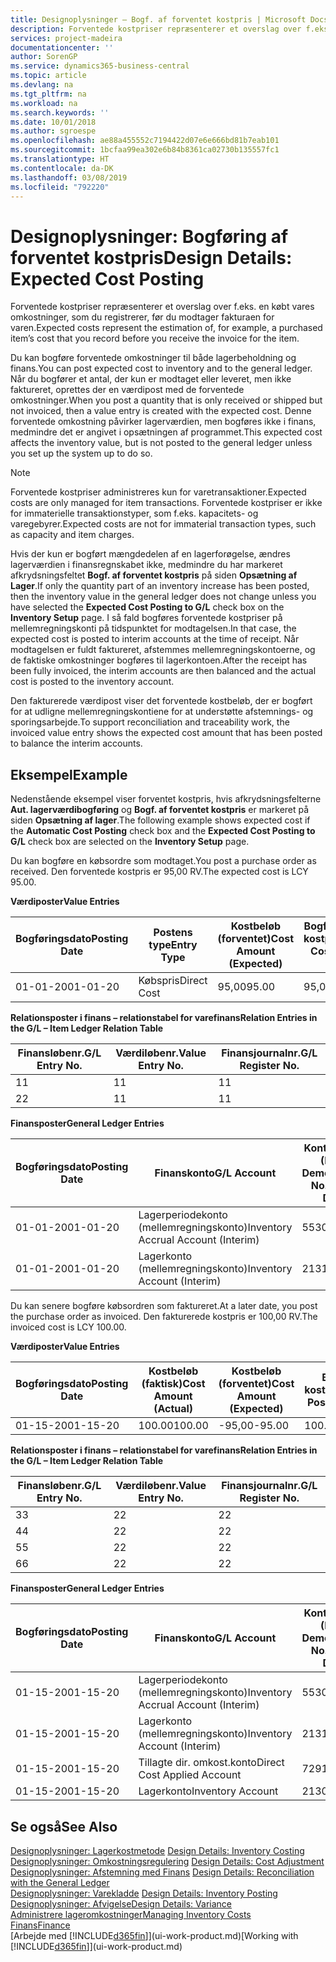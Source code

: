 ```yaml
---
title: Designoplysninger – Bogf. af forventet kostpris | Microsoft Docs
description: Forventede kostpriser repræsenterer et overslag over f.eks. en købt vares omkostninger, som du registrerer, før du modtager fakturaen for varen.
services: project-madeira
documentationcenter: ''
author: SorenGP
ms.service: dynamics365-business-central
ms.topic: article
ms.devlang: na
ms.tgt_pltfrm: na
ms.workload: na
ms.search.keywords: ''
ms.date: 10/01/2018
ms.author: sgroespe
ms.openlocfilehash: ae88a455552c7194422d07e6e666bd81b7eab101
ms.sourcegitcommit: 1bcfaa99ea302e6b84b8361ca02730b135557fc1
ms.translationtype: HT
ms.contentlocale: da-DK
ms.lasthandoff: 03/08/2019
ms.locfileid: "792220"
---
```

# <a name="design-details-expected-cost-posting"></a><span data-ttu-id="07418-103">Designoplysninger: Bogføring af forventet kostpris</span><span class="sxs-lookup"><span data-stu-id="07418-103">Design Details: Expected Cost Posting</span></span>
<span data-ttu-id="07418-104">Forventede kostpriser repræsenterer et overslag over f.eks. en købt vares omkostninger, som du registrerer, før du modtager fakturaen for varen.</span><span class="sxs-lookup"><span data-stu-id="07418-104">Expected costs represent the estimation of, for example, a purchased item’s cost that you record before you receive the invoice for the item.</span></span>  

 <span data-ttu-id="07418-105">Du kan bogføre forventede omkostninger til både lagerbeholdning og finans.</span><span class="sxs-lookup"><span data-stu-id="07418-105">You can post expected cost to inventory and to the general ledger.</span></span> <span data-ttu-id="07418-106">Når du bogfører et antal, der kun er modtaget eller leveret, men ikke faktureret, oprettes der en værdipost med de forventede omkostninger.</span><span class="sxs-lookup"><span data-stu-id="07418-106">When you post a quantity that is only received or shipped but not invoiced, then a value entry is created with the expected cost.</span></span> <span data-ttu-id="07418-107">Denne forventede omkostning påvirker lagerværdien, men bogføres ikke i finans, medmindre det er angivet i opsætningen af programmet.</span><span class="sxs-lookup"><span data-stu-id="07418-107">This expected cost affects the inventory value, but is not posted to the general ledger unless you set up the system up to do so.</span></span>  

> [!NOTE]  
>  <span data-ttu-id="07418-108">Forventede kostpriser administreres kun for varetransaktioner.</span><span class="sxs-lookup"><span data-stu-id="07418-108">Expected costs are only managed for item transactions.</span></span> <span data-ttu-id="07418-109">Forventede kostpriser er ikke for immaterielle transaktionstyper, som f.eks. kapacitets- og varegebyrer.</span><span class="sxs-lookup"><span data-stu-id="07418-109">Expected costs are not for immaterial transaction types, such as capacity and item charges.</span></span>  

 <span data-ttu-id="07418-110">Hvis der kun er bogført mængdedelen af en lagerforøgelse, ændres lagerværdien i finansregnskabet ikke, medmindre du har markeret afkrydsningsfeltet **Bogf. af forventet kostpris** på siden **Opsætning af Lager**.</span><span class="sxs-lookup"><span data-stu-id="07418-110">If only the quantity part of an inventory increase has been posted, then the inventory value in the general ledger does not change unless you have selected the **Expected Cost Posting to G/L** check box on the **Inventory Setup** page.</span></span> <span data-ttu-id="07418-111">I så fald bogføres forventede kostpriser på mellemregningskonti på tidspunktet for modtagelsen.</span><span class="sxs-lookup"><span data-stu-id="07418-111">In that case, the expected cost is posted to interim accounts at the time of receipt.</span></span> <span data-ttu-id="07418-112">Når modtagelsen er fuldt faktureret, afstemmes mellemregningskontoerne, og de faktiske omkostninger bogføres til lagerkontoen.</span><span class="sxs-lookup"><span data-stu-id="07418-112">After the receipt has been fully invoiced, the interim accounts are then balanced and the actual cost is posted to the inventory account.</span></span>  

 <span data-ttu-id="07418-113">Den fakturerede værdipost viser det forventede kostbeløb, der er bogført for at udligne mellemregningskontiene for at understøtte afstemnings- og sporingsarbejde.</span><span class="sxs-lookup"><span data-stu-id="07418-113">To support reconciliation and traceability work, the invoiced value entry shows the expected cost amount that has been posted to balance the interim accounts.</span></span>  

## <a name="example"></a><span data-ttu-id="07418-114">Eksempel</span><span class="sxs-lookup"><span data-stu-id="07418-114">Example</span></span>  
 <span data-ttu-id="07418-115">Nedenstående eksempel viser forventet kostpris, hvis afkrydsningsfelterne **Aut. lagerværdibogføring** og **Bogf. af forventet kostpris** er markeret på siden **Opsætning af lager**.</span><span class="sxs-lookup"><span data-stu-id="07418-115">The following example shows expected cost if the **Automatic Cost Posting** check box and the **Expected Cost Posting to G/L** check box are selected on the **Inventory Setup** page.</span></span>  

 <span data-ttu-id="07418-116">Du kan bogføre en købsordre som modtaget.</span><span class="sxs-lookup"><span data-stu-id="07418-116">You post a purchase order as received.</span></span> <span data-ttu-id="07418-117">Den forventede kostpris er 95,00 RV.</span><span class="sxs-lookup"><span data-stu-id="07418-117">The expected cost is LCY 95.00.</span></span>  

 <span data-ttu-id="07418-118">**Værdiposter**</span><span class="sxs-lookup"><span data-stu-id="07418-118">**Value Entries**</span></span>  

|<span data-ttu-id="07418-119">Bogføringsdato</span><span class="sxs-lookup"><span data-stu-id="07418-119">Posting Date</span></span>|<span data-ttu-id="07418-120">Postens type</span><span class="sxs-lookup"><span data-stu-id="07418-120">Entry Type</span></span>|<span data-ttu-id="07418-121">Kostbeløb (forventet)</span><span class="sxs-lookup"><span data-stu-id="07418-121">Cost Amount (Expected)</span></span>|<span data-ttu-id="07418-122">Bogført forventet kostpris</span><span class="sxs-lookup"><span data-stu-id="07418-122">Expected Cost Posted to G/L</span></span>|<span data-ttu-id="07418-123">Forventet kostpris</span><span class="sxs-lookup"><span data-stu-id="07418-123">Expected Cost</span></span>|<span data-ttu-id="07418-124">Varepostløbenr.</span><span class="sxs-lookup"><span data-stu-id="07418-124">Item Ledger Entry No.</span></span>|<span data-ttu-id="07418-125">Løbenr.</span><span class="sxs-lookup"><span data-stu-id="07418-125">Entry No.</span></span>|  
|------------------|----------------|------------------------------|----------------------------------|-------------------|---------------------------|---------------|  
|<span data-ttu-id="07418-126">01-01-20</span><span class="sxs-lookup"><span data-stu-id="07418-126">01-01-20</span></span>|<span data-ttu-id="07418-127">Købspris</span><span class="sxs-lookup"><span data-stu-id="07418-127">Direct Cost</span></span>|<span data-ttu-id="07418-128">95,00</span><span class="sxs-lookup"><span data-stu-id="07418-128">95.00</span></span>|<span data-ttu-id="07418-129">95,00</span><span class="sxs-lookup"><span data-stu-id="07418-129">95.00</span></span>|<span data-ttu-id="07418-130">Ja</span><span class="sxs-lookup"><span data-stu-id="07418-130">Yes</span></span>|<span data-ttu-id="07418-131">1</span><span class="sxs-lookup"><span data-stu-id="07418-131">1</span></span>|<span data-ttu-id="07418-132">1</span><span class="sxs-lookup"><span data-stu-id="07418-132">1</span></span>|  

 <span data-ttu-id="07418-133">**Relationsposter i finans – relationstabel for varefinans**</span><span class="sxs-lookup"><span data-stu-id="07418-133">**Relation Entries in the G/L – Item Ledger Relation Table**</span></span>  

|<span data-ttu-id="07418-134">Finansløbenr.</span><span class="sxs-lookup"><span data-stu-id="07418-134">G/L Entry No.</span></span>|<span data-ttu-id="07418-135">Værdiløbenr.</span><span class="sxs-lookup"><span data-stu-id="07418-135">Value Entry No.</span></span>|<span data-ttu-id="07418-136">Finansjournalnr.</span><span class="sxs-lookup"><span data-stu-id="07418-136">G/L Register No.</span></span>|  
|--------------------|---------------------|-----------------------|  
|<span data-ttu-id="07418-137">1</span><span class="sxs-lookup"><span data-stu-id="07418-137">1</span></span>|<span data-ttu-id="07418-138">1</span><span class="sxs-lookup"><span data-stu-id="07418-138">1</span></span>|<span data-ttu-id="07418-139">1</span><span class="sxs-lookup"><span data-stu-id="07418-139">1</span></span>|  
|<span data-ttu-id="07418-140">2</span><span class="sxs-lookup"><span data-stu-id="07418-140">2</span></span>|<span data-ttu-id="07418-141">1</span><span class="sxs-lookup"><span data-stu-id="07418-141">1</span></span>|<span data-ttu-id="07418-142">1</span><span class="sxs-lookup"><span data-stu-id="07418-142">1</span></span>|  

 <span data-ttu-id="07418-143">**Finansposter**</span><span class="sxs-lookup"><span data-stu-id="07418-143">**General Ledger Entries**</span></span>  

|<span data-ttu-id="07418-144">Bogføringsdato</span><span class="sxs-lookup"><span data-stu-id="07418-144">Posting Date</span></span>|<span data-ttu-id="07418-145">Finanskonto</span><span class="sxs-lookup"><span data-stu-id="07418-145">G/L Account</span></span>|<span data-ttu-id="07418-146">Kontonummer (En-US Demo)</span><span class="sxs-lookup"><span data-stu-id="07418-146">Account No. (En-US Demo)</span></span>|<span data-ttu-id="07418-147">Beløb</span><span class="sxs-lookup"><span data-stu-id="07418-147">Amount</span></span>|<span data-ttu-id="07418-148">Løbenr.</span><span class="sxs-lookup"><span data-stu-id="07418-148">Entry No.</span></span>|  
|------------------|------------------|---------------------------------|------------|---------------|  
|<span data-ttu-id="07418-149">01-01-20</span><span class="sxs-lookup"><span data-stu-id="07418-149">01-01-20</span></span>|<span data-ttu-id="07418-150">Lagerperiodekonto (mellemregningskonto)</span><span class="sxs-lookup"><span data-stu-id="07418-150">Inventory Accrual Account (Interim)</span></span>|<span data-ttu-id="07418-151">5530</span><span class="sxs-lookup"><span data-stu-id="07418-151">5530</span></span>|<span data-ttu-id="07418-152">-95,00</span><span class="sxs-lookup"><span data-stu-id="07418-152">-95.00</span></span>|<span data-ttu-id="07418-153">2</span><span class="sxs-lookup"><span data-stu-id="07418-153">2</span></span>|  
|<span data-ttu-id="07418-154">01-01-20</span><span class="sxs-lookup"><span data-stu-id="07418-154">01-01-20</span></span>|<span data-ttu-id="07418-155">Lagerkonto (mellemregningskonto)</span><span class="sxs-lookup"><span data-stu-id="07418-155">Inventory Account (Interim)</span></span>|<span data-ttu-id="07418-156">2131</span><span class="sxs-lookup"><span data-stu-id="07418-156">2131</span></span>|<span data-ttu-id="07418-157">95,00</span><span class="sxs-lookup"><span data-stu-id="07418-157">95.00</span></span>|<span data-ttu-id="07418-158">1</span><span class="sxs-lookup"><span data-stu-id="07418-158">1</span></span>|  

 <span data-ttu-id="07418-159">Du kan senere bogføre købsordren som faktureret.</span><span class="sxs-lookup"><span data-stu-id="07418-159">At a later date, you post the purchase order as invoiced.</span></span> <span data-ttu-id="07418-160">Den fakturerede kostpris er 100,00 RV.</span><span class="sxs-lookup"><span data-stu-id="07418-160">The invoiced cost is LCY 100.00.</span></span>  

 <span data-ttu-id="07418-161">**Værdiposter**</span><span class="sxs-lookup"><span data-stu-id="07418-161">**Value Entries**</span></span>  

|<span data-ttu-id="07418-162">Bogføringsdato</span><span class="sxs-lookup"><span data-stu-id="07418-162">Posting Date</span></span>|<span data-ttu-id="07418-163">Kostbeløb (faktisk)</span><span class="sxs-lookup"><span data-stu-id="07418-163">Cost Amount (Actual)</span></span>|<span data-ttu-id="07418-164">Kostbeløb (forventet)</span><span class="sxs-lookup"><span data-stu-id="07418-164">Cost Amount (Expected)</span></span>|<span data-ttu-id="07418-165">Bogført kostværdi</span><span class="sxs-lookup"><span data-stu-id="07418-165">Cost Posted to G/L</span></span>|<span data-ttu-id="07418-166">Forventet kostpris</span><span class="sxs-lookup"><span data-stu-id="07418-166">Expected Cost</span></span>|<span data-ttu-id="07418-167">Varepostløbenr.</span><span class="sxs-lookup"><span data-stu-id="07418-167">Item Ledger Entry No.</span></span>|<span data-ttu-id="07418-168">Løbenr.</span><span class="sxs-lookup"><span data-stu-id="07418-168">Entry No.</span></span>|  
|------------------|----------------------------|------------------------------|-------------------------|-------------------|---------------------------|---------------|  
|<span data-ttu-id="07418-169">01-15-20</span><span class="sxs-lookup"><span data-stu-id="07418-169">01-15-20</span></span>|<span data-ttu-id="07418-170">100.00</span><span class="sxs-lookup"><span data-stu-id="07418-170">100.00</span></span>|<span data-ttu-id="07418-171">-95,00</span><span class="sxs-lookup"><span data-stu-id="07418-171">-95.00</span></span>|<span data-ttu-id="07418-172">100.00</span><span class="sxs-lookup"><span data-stu-id="07418-172">100.00</span></span>|<span data-ttu-id="07418-173">Nej</span><span class="sxs-lookup"><span data-stu-id="07418-173">No</span></span>|<span data-ttu-id="07418-174">1</span><span class="sxs-lookup"><span data-stu-id="07418-174">1</span></span>|<span data-ttu-id="07418-175">2</span><span class="sxs-lookup"><span data-stu-id="07418-175">2</span></span>|  

 <span data-ttu-id="07418-176">**Relationsposter i finans – relationstabel for varefinans**</span><span class="sxs-lookup"><span data-stu-id="07418-176">**Relation Entries in the G/L – Item Ledger Relation Table**</span></span>  

|<span data-ttu-id="07418-177">Finansløbenr.</span><span class="sxs-lookup"><span data-stu-id="07418-177">G/L Entry No.</span></span>|<span data-ttu-id="07418-178">Værdiløbenr.</span><span class="sxs-lookup"><span data-stu-id="07418-178">Value Entry No.</span></span>|<span data-ttu-id="07418-179">Finansjournalnr.</span><span class="sxs-lookup"><span data-stu-id="07418-179">G/L Register No.</span></span>|  
|--------------------|---------------------|-----------------------|  
|<span data-ttu-id="07418-180">3</span><span class="sxs-lookup"><span data-stu-id="07418-180">3</span></span>|<span data-ttu-id="07418-181">2</span><span class="sxs-lookup"><span data-stu-id="07418-181">2</span></span>|<span data-ttu-id="07418-182">2</span><span class="sxs-lookup"><span data-stu-id="07418-182">2</span></span>|  
|<span data-ttu-id="07418-183">4</span><span class="sxs-lookup"><span data-stu-id="07418-183">4</span></span>|<span data-ttu-id="07418-184">2</span><span class="sxs-lookup"><span data-stu-id="07418-184">2</span></span>|<span data-ttu-id="07418-185">2</span><span class="sxs-lookup"><span data-stu-id="07418-185">2</span></span>|  
|<span data-ttu-id="07418-186">5</span><span class="sxs-lookup"><span data-stu-id="07418-186">5</span></span>|<span data-ttu-id="07418-187">2</span><span class="sxs-lookup"><span data-stu-id="07418-187">2</span></span>|<span data-ttu-id="07418-188">2</span><span class="sxs-lookup"><span data-stu-id="07418-188">2</span></span>|  
|<span data-ttu-id="07418-189">6</span><span class="sxs-lookup"><span data-stu-id="07418-189">6</span></span>|<span data-ttu-id="07418-190">2</span><span class="sxs-lookup"><span data-stu-id="07418-190">2</span></span>|<span data-ttu-id="07418-191">2</span><span class="sxs-lookup"><span data-stu-id="07418-191">2</span></span>|  

 <span data-ttu-id="07418-192">**Finansposter**</span><span class="sxs-lookup"><span data-stu-id="07418-192">**General Ledger Entries**</span></span>  

|<span data-ttu-id="07418-193">Bogføringsdato</span><span class="sxs-lookup"><span data-stu-id="07418-193">Posting Date</span></span>|<span data-ttu-id="07418-194">Finanskonto</span><span class="sxs-lookup"><span data-stu-id="07418-194">G/L Account</span></span>|<span data-ttu-id="07418-195">Kontonummer (En-US Demo)</span><span class="sxs-lookup"><span data-stu-id="07418-195">Account No. (En-US Demo)</span></span>|<span data-ttu-id="07418-196">Beløb</span><span class="sxs-lookup"><span data-stu-id="07418-196">Amount</span></span>|<span data-ttu-id="07418-197">Løbenr.</span><span class="sxs-lookup"><span data-stu-id="07418-197">Entry No.</span></span>|  
|------------------|------------------|---------------------------------|------------|---------------|  
|<span data-ttu-id="07418-198">01-15-20</span><span class="sxs-lookup"><span data-stu-id="07418-198">01-15-20</span></span>|<span data-ttu-id="07418-199">Lagerperiodekonto (mellemregningskonto)</span><span class="sxs-lookup"><span data-stu-id="07418-199">Inventory Accrual Account (Interim)</span></span>|<span data-ttu-id="07418-200">5530</span><span class="sxs-lookup"><span data-stu-id="07418-200">5530</span></span>|<span data-ttu-id="07418-201">95,00</span><span class="sxs-lookup"><span data-stu-id="07418-201">95.00</span></span>|<span data-ttu-id="07418-202">4</span><span class="sxs-lookup"><span data-stu-id="07418-202">4</span></span>|  
|<span data-ttu-id="07418-203">01-15-20</span><span class="sxs-lookup"><span data-stu-id="07418-203">01-15-20</span></span>|<span data-ttu-id="07418-204">Lagerkonto (mellemregningskonto)</span><span class="sxs-lookup"><span data-stu-id="07418-204">Inventory Account (Interim)</span></span>|<span data-ttu-id="07418-205">2131</span><span class="sxs-lookup"><span data-stu-id="07418-205">2131</span></span>|<span data-ttu-id="07418-206">-95,00</span><span class="sxs-lookup"><span data-stu-id="07418-206">-95.00</span></span>|<span data-ttu-id="07418-207">3</span><span class="sxs-lookup"><span data-stu-id="07418-207">3</span></span>|  
|<span data-ttu-id="07418-208">01-15-20</span><span class="sxs-lookup"><span data-stu-id="07418-208">01-15-20</span></span>|<span data-ttu-id="07418-209">Tillagte dir. omkost.konto</span><span class="sxs-lookup"><span data-stu-id="07418-209">Direct Cost Applied Account</span></span>|<span data-ttu-id="07418-210">7291</span><span class="sxs-lookup"><span data-stu-id="07418-210">7291</span></span>|<span data-ttu-id="07418-211">-100</span><span class="sxs-lookup"><span data-stu-id="07418-211">-100</span></span>|<span data-ttu-id="07418-212">6</span><span class="sxs-lookup"><span data-stu-id="07418-212">6</span></span>|  
|<span data-ttu-id="07418-213">01-15-20</span><span class="sxs-lookup"><span data-stu-id="07418-213">01-15-20</span></span>|<span data-ttu-id="07418-214">Lagerkonto</span><span class="sxs-lookup"><span data-stu-id="07418-214">Inventory Account</span></span>|<span data-ttu-id="07418-215">2130</span><span class="sxs-lookup"><span data-stu-id="07418-215">2130</span></span>|<span data-ttu-id="07418-216">100</span><span class="sxs-lookup"><span data-stu-id="07418-216">100</span></span>|<span data-ttu-id="07418-217">5</span><span class="sxs-lookup"><span data-stu-id="07418-217">5</span></span>|  

## <a name="see-also"></a><span data-ttu-id="07418-218">Se også</span><span class="sxs-lookup"><span data-stu-id="07418-218">See Also</span></span>
 <span data-ttu-id="07418-219">[Designoplysninger: Lagerkostmetode](design-details-inventory-costing.md) </span><span class="sxs-lookup"><span data-stu-id="07418-219">[Design Details: Inventory Costing](design-details-inventory-costing.md) </span></span>  
 <span data-ttu-id="07418-220">[Designoplysninger: Omkostningsregulering](design-details-cost-adjustment.md) </span><span class="sxs-lookup"><span data-stu-id="07418-220">[Design Details: Cost Adjustment](design-details-cost-adjustment.md) </span></span>  
 <span data-ttu-id="07418-221">[Designoplysninger: Afstemning med Finans](design-details-reconciliation-with-the-general-ledger.md) </span><span class="sxs-lookup"><span data-stu-id="07418-221">[Design Details: Reconciliation with the General Ledger](design-details-reconciliation-with-the-general-ledger.md) </span></span>  
 <span data-ttu-id="07418-222">[Designoplysninger: Varekladde](design-details-inventory-posting.md) </span><span class="sxs-lookup"><span data-stu-id="07418-222">[Design Details: Inventory Posting](design-details-inventory-posting.md) </span></span>  
 [<span data-ttu-id="07418-223">Designoplysninger: Afvigelse</span><span class="sxs-lookup"><span data-stu-id="07418-223">Design Details: Variance</span></span>](design-details-variance.md)  
 [<span data-ttu-id="07418-224">Administrere lageromkostninger</span><span class="sxs-lookup"><span data-stu-id="07418-224">Managing Inventory Costs</span></span>](finance-manage-inventory-costs.md)  
 [<span data-ttu-id="07418-225">Finans</span><span class="sxs-lookup"><span data-stu-id="07418-225">Finance</span></span>](finance.md)  
 <span data-ttu-id="07418-226">[Arbejde med [!INCLUDE[d365fin](includes/d365fin_md.md)]](ui-work-product.md)</span><span class="sxs-lookup"><span data-stu-id="07418-226">[Working with [!INCLUDE[d365fin](includes/d365fin_md.md)]](ui-work-product.md)</span></span>
